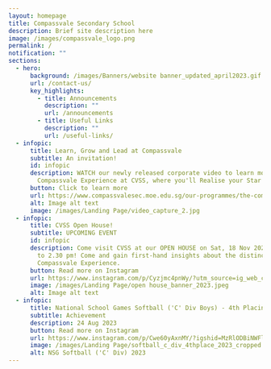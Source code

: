 ```yaml
---
layout: homepage
title: Compassvale Secondary School
description: Brief site description here
image: /images/compassvale_logo.png
permalink: /
notification: ""
sections:
  - hero:
      background: /images/Banners/website banner_updated_april2023.gif
      url: /contact-us/
      key_highlights:
        - title: Announcements
          description: ""
          url: /announcements
        - title: Useful Links
          description: ""
          url: /useful-links/
  - infopic:
      title: Learn, Grow and Lead at Compassvale
      subtitle: An invitation!
      id: infopic
      description: WATCH our newly released corporate video to learn more about The
        Compassvale Experience at CVSS, where you'll Realise your Star Within.
      button: Click to learn more
      url: https://www.compassvalesec.moe.edu.sg/our-programmes/the-compassvale-experience/
      alt: Image alt text
      image: /images/Landing Page/video_capture_2.jpg
  - infopic:
      title: CVSS Open House!
      subtitle: UPCOMING EVENT
      id: infopic
      description: Come visit CVSS at our OPEN HOUSE on Sat, 18 Nov 2023, from 10 am
        to 2.30 pm! Come and gain first-hand insights about the distinctive
        Compassvale Experience.
      button: Read more on Instagram
      url: https://www.instagram.com/p/Cyzjmc4pnWy/?utm_source=ig_web_copy_link
      image: /images/Landing Page/open house_banner_2023.jpeg
      alt: Image alt text
  - infopic:
      title: National School Games Softball ('C' Div Boys) - 4th Placing
      subtitle: Achievement
      description: 24 Aug 2023
      button: Read more on Instagram
      url: https://www.instagram.com/p/Cwe60yAxnMY/?igshid=MzRlODBiNWFlZA==
      image: /images/Landing Page/softball_c_div_4thplace_2023_cropped.jpeg
      alt: NSG Softball ('C' Div) 2023
---
```

